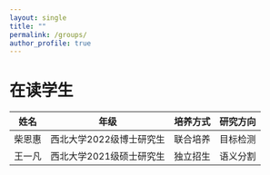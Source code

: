 ```yaml
---
layout: single
title: ""
permalink: /groups/
author_profile: true
---
```


在读学生
===
| 姓名 | 年级 | 培养方式 | 研究方向 |
| :----: | :----: | :----: | :----: |
| 柴恩惠 | 西北大学2022级博士研究生 | 联合培养 | 目标检测 |
| 王一凡 | 西北大学2021级硕士研究生 | 独立招生 | 语义分割 |
